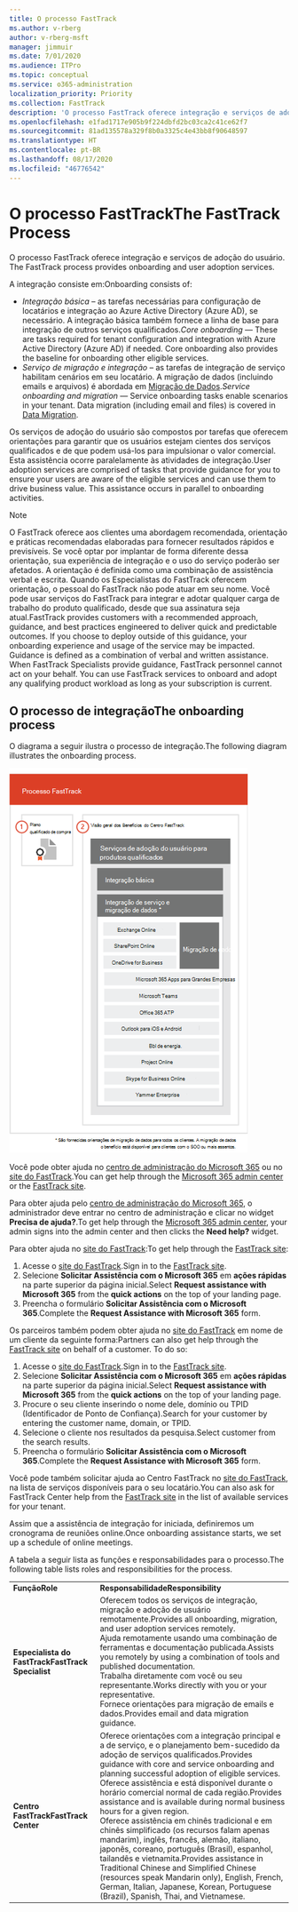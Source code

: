 ```yaml
---
title: O processo FastTrack
ms.author: v-rberg
author: v-rberg-msft
manager: jimmuir
ms.date: 7/01/2020
ms.audience: ITPro
ms.topic: conceptual
ms.service: o365-administration
localization_priority: Priority
ms.collection: FastTrack
description: 'O processo FastTrack oferece integração e serviços de adoção do usuário. '
ms.openlocfilehash: e1fad1717e905b9f224dbfd2bc03ca2c41ce62f7
ms.sourcegitcommit: 81ad135578a329f8b0a3325c4e43bb8f90648597
ms.translationtype: HT
ms.contentlocale: pt-BR
ms.lasthandoff: 08/17/2020
ms.locfileid: "46776542"
---
```

# <a name="the-fasttrack-process"></a><span data-ttu-id="1fed3-103">O processo FastTrack</span><span class="sxs-lookup"><span data-stu-id="1fed3-103">The FastTrack Process</span></span>

<span data-ttu-id="1fed3-104">O processo FastTrack oferece integração e serviços de adoção do usuário. </span><span class="sxs-lookup"><span data-stu-id="1fed3-104">The FastTrack process provides onboarding and user adoption services.</span></span> 
  
<span data-ttu-id="1fed3-105">A integração consiste em:</span><span class="sxs-lookup"><span data-stu-id="1fed3-105">Onboarding consists of:</span></span>
  
- <span data-ttu-id="1fed3-p101">*Integração básica* – as tarefas necessárias para configuração de locatários e integração ao Azure Active Directory (Azure AD), se necessário. A integração básica também fornece a linha de base para integração de outros serviços qualificados.</span><span class="sxs-lookup"><span data-stu-id="1fed3-p101">*Core onboarding* — These are tasks required for tenant configuration and integration with Azure Active Directory (Azure AD) if needed. Core onboarding also provides the baseline for onboarding other eligible services.</span></span> 
- <span data-ttu-id="1fed3-p102">*Serviço de migração e integração* – as tarefas de integração de serviço habilitam cenários em seu locatário. A migração de dados (incluindo emails e arquivos) é abordada em [Migração de Dados](O365-data-migration.md).</span><span class="sxs-lookup"><span data-stu-id="1fed3-p102">*Service onboarding and migration* — Service onboarding tasks enable scenarios in your tenant. Data migration (including email and files) is covered in [Data Migration](O365-data-migration.md).</span></span> 
    
<span data-ttu-id="1fed3-p103">Os serviços de adoção do usuário são compostos por tarefas que oferecem orientações para garantir que os usuários estejam cientes dos serviços qualificados e de que podem usá-los para impulsionar o valor comercial. Esta assistência ocorre paralelamente às atividades de integração.</span><span class="sxs-lookup"><span data-stu-id="1fed3-p103">User adoption services are comprised of tasks that provide guidance for you to ensure your users are aware of the eligible services and can use them to drive business value. This assistance occurs in parallel to onboarding activities.</span></span>
  
> [!NOTE]
> <span data-ttu-id="1fed3-p104">O FastTrack oferece aos clientes uma abordagem recomendada, orientação e práticas recomendadas elaboradas para fornecer resultados rápidos e previsíveis. Se você optar por implantar de forma diferente dessa orientação, sua experiência de integração e o uso do serviço poderão ser afetados. A orientação é definida como uma combinação de assistência verbal e escrita. Quando os Especialistas do FastTrack oferecem orientação, o pessoal do FastTrack não pode atuar em seu nome. Você pode usar serviços do FastTrack para integrar e adotar qualquer carga de trabalho do produto qualificado, desde que sua assinatura seja atual.</span><span class="sxs-lookup"><span data-stu-id="1fed3-p104">FastTrack provides customers with a recommended approach, guidance, and best practices engineered to deliver quick and predictable outcomes. If you choose to deploy outside of this guidance, your onboarding experience and usage of the service may be impacted. Guidance is defined as a combination of verbal and written assistance. When FastTrack Specialists provide guidance, FastTrack personnel cannot act on your behalf. You can use FastTrack services to onboard and adopt any qualifying product workload as long as your subscription is current.</span></span> 
  
## <a name="the-onboarding-process"></a><span data-ttu-id="1fed3-117">O processo de integração</span><span class="sxs-lookup"><span data-stu-id="1fed3-117">The onboarding process</span></span>

<span data-ttu-id="1fed3-118">O diagrama a seguir ilustra o processo de integração.</span><span class="sxs-lookup"><span data-stu-id="1fed3-118">The following diagram illustrates the onboarding process.</span></span>
  
![Linha do tempo para uso do benefício de Integração](media/o365-onboarding-timeline-m365-apps.png)
  
<span data-ttu-id="1fed3-120">Você pode obter ajuda no [centro de administração do Microsoft 365](https://go.microsoft.com/fwlink/?linkid=2032704) ou no [site do FastTrack](https://go.microsoft.com/fwlink/?linkid=780698).</span><span class="sxs-lookup"><span data-stu-id="1fed3-120">You can get help through the [Microsoft 365 admin center](https://go.microsoft.com/fwlink/?linkid=2032704) or the [FastTrack site](https://go.microsoft.com/fwlink/?linkid=780698).</span></span> 

<span data-ttu-id="1fed3-121">Para obter ajuda pelo [centro de administração do Microsoft 365](https://go.microsoft.com/fwlink/?linkid=2032704), o administrador deve entrar no centro de administração e clicar no widget **Precisa de ajuda?**.</span><span class="sxs-lookup"><span data-stu-id="1fed3-121">To get help through the [Microsoft 365 admin center](https://go.microsoft.com/fwlink/?linkid=2032704), your admin signs into the admin center and then clicks the **Need help?** widget.</span></span> 

<span data-ttu-id="1fed3-122">Para obter ajuda no [site do FastTrack](https://go.microsoft.com/fwlink/?linkid=780698):</span><span class="sxs-lookup"><span data-stu-id="1fed3-122">To get help through the [FastTrack site](https://go.microsoft.com/fwlink/?linkid=780698):</span></span> 
1.    <span data-ttu-id="1fed3-123">Acesse o [site do FastTrack](https://go.microsoft.com/fwlink/?linkid=780698).</span><span class="sxs-lookup"><span data-stu-id="1fed3-123">Sign in to the [FastTrack site](https://go.microsoft.com/fwlink/?linkid=780698).</span></span> 
2.    <span data-ttu-id="1fed3-124">Selecione **Solicitar Assistência com o Microsoft 365** em **ações rápidas** na parte superior da página inicial.</span><span class="sxs-lookup"><span data-stu-id="1fed3-124">Select **Request assistance with Microsoft 365** from the **quick actions** on the top of your landing page.</span></span>
3.    <span data-ttu-id="1fed3-125">Preencha o formulário **Solicitar Assistência com o Microsoft 365**.</span><span class="sxs-lookup"><span data-stu-id="1fed3-125">Complete the **Request Assistance with Microsoft 365** form.</span></span>
  
<span data-ttu-id="1fed3-p105">Os parceiros também podem obter ajuda no [site do FastTrack](https://go.microsoft.com/fwlink/?linkid=780698) em nome de um cliente da seguinte forma:</span><span class="sxs-lookup"><span data-stu-id="1fed3-p105">Partners can also get help through the [FastTrack site](https://go.microsoft.com/fwlink/?linkid=780698) on behalf of a customer. To do so:</span></span>
1.    <span data-ttu-id="1fed3-128">Acesse o [site do FastTrack](https://go.microsoft.com/fwlink/?linkid=780698).</span><span class="sxs-lookup"><span data-stu-id="1fed3-128">Sign in to the [FastTrack site](https://go.microsoft.com/fwlink/?linkid=780698).</span></span> 
2.    <span data-ttu-id="1fed3-129">Selecione **Solicitar Assistência com o Microsoft 365** em **ações rápidas** na parte superior da página inicial.</span><span class="sxs-lookup"><span data-stu-id="1fed3-129">Select **Request assistance with Microsoft 365** from the **quick actions** on the top of your landing page.</span></span>
3.    <span data-ttu-id="1fed3-130">Procure o seu cliente inserindo o nome dele, domínio ou TPID (Identificador de Ponto de Confiança).</span><span class="sxs-lookup"><span data-stu-id="1fed3-130">Search for your customer by entering the customer name, domain, or TPID.</span></span>
4.    <span data-ttu-id="1fed3-131">Selecione o cliente nos resultados da pesquisa.</span><span class="sxs-lookup"><span data-stu-id="1fed3-131">Select customer from the search results.</span></span>
5.    <span data-ttu-id="1fed3-132">Preencha o formulário **Solicitar Assistência com o Microsoft 365**.</span><span class="sxs-lookup"><span data-stu-id="1fed3-132">Complete the **Request Assistance with Microsoft 365** form.</span></span>
  
 <span data-ttu-id="1fed3-133">Você pode também solicitar ajuda ao Centro FastTrack no [site do FastTrack](https://go.microsoft.com/fwlink/?linkid=780698), na lista de serviços disponíveis para o seu locatário.</span><span class="sxs-lookup"><span data-stu-id="1fed3-133">You can also ask for FastTrack Center help from the [FastTrack site](https://go.microsoft.com/fwlink/?linkid=780698) in the list of available services for your tenant.</span></span> 
    
 <span data-ttu-id="1fed3-134">Assim que a assistência de integração for iniciada, definiremos um cronograma de reuniões online.</span><span class="sxs-lookup"><span data-stu-id="1fed3-134">Once onboarding assistance starts, we set up a schedule of online meetings.</span></span>

<span data-ttu-id="1fed3-135">A tabela a seguir lista as funções e responsabilidades para o processo.</span><span class="sxs-lookup"><span data-stu-id="1fed3-135">The following table lists roles and responsibilities for the process.</span></span>
    
|||
|:-----|:-----|
|<span data-ttu-id="1fed3-136">**Função**</span><span class="sxs-lookup"><span data-stu-id="1fed3-136">**Role**</span></span> <br/> |<span data-ttu-id="1fed3-137">**Responsabilidade**</span><span class="sxs-lookup"><span data-stu-id="1fed3-137">**Responsibility**</span></span> <br/> |
|<span data-ttu-id="1fed3-138">**Especialista do FastTrack**</span><span class="sxs-lookup"><span data-stu-id="1fed3-138">**FastTrack Specialist**</span></span> <br/> |<span data-ttu-id="1fed3-139">Oferecem todos os serviços de integração, migração e adoção de usuário remotamente.</span><span class="sxs-lookup"><span data-stu-id="1fed3-139">Provides all onboarding, migration, and user adoption services remotely.</span></span>  <br/> <span data-ttu-id="1fed3-140">Ajuda remotamente usando uma combinação de ferramentas e documentação publicada.</span><span class="sxs-lookup"><span data-stu-id="1fed3-140">Assists you remotely by using a combination of tools and published documentation.</span></span> <br/> <span data-ttu-id="1fed3-141">Trabalha diretamente com você ou seu representante.</span><span class="sxs-lookup"><span data-stu-id="1fed3-141">Works directly with you or your representative.</span></span> <br/> <span data-ttu-id="1fed3-142">Fornece orientações para migração de emails e dados.</span><span class="sxs-lookup"><span data-stu-id="1fed3-142">Provides email and data migration guidance.</span></span>|
|<span data-ttu-id="1fed3-143">**Centro FastTrack**</span><span class="sxs-lookup"><span data-stu-id="1fed3-143">**FastTrack Center**</span></span>  <br/> |<span data-ttu-id="1fed3-144">Oferece orientações com a integração principal e a de serviço, e o planejamento bem-sucedido da adoção de serviços qualificados.</span><span class="sxs-lookup"><span data-stu-id="1fed3-144">Provides guidance with core and service onboarding and planning successful adoption of eligible services.</span></span>  <br/> <span data-ttu-id="1fed3-145">Oferece assistência e está disponível durante o horário comercial normal de cada região.</span><span class="sxs-lookup"><span data-stu-id="1fed3-145">Provides assistance and is available during normal business hours for a given region.</span></span> <br/> <span data-ttu-id="1fed3-146">Oferece assistência em chinês tradicional e em chinês simplificado (os recursos falam apenas mandarim), inglês, francês, alemão, italiano, japonês, coreano, português (Brasil), espanhol, tailandês e vietnamita.</span><span class="sxs-lookup"><span data-stu-id="1fed3-146">Provides assistance in Traditional Chinese and Simplified Chinese (resources speak Mandarin only), English, French, German, Italian, Japanese, Korean, Portuguese (Brazil), Spanish, Thai, and Vietnamese.</span></span>|

